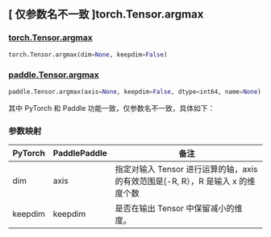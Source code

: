 ## [ 仅参数名不一致 ]torch.Tensor.argmax

### [torch.Tensor.argmax](https://pytorch.org/docs/stable/generated/torch.Tensor.argmax.html)

```python
torch.Tensor.argmax(dim=None, keepdim=False)
```

### [paddle.Tensor.argmax](https://www.paddlepaddle.org.cn/documentation/docs/zh/develop/api/paddle/Tensor_cn.html#argmax-axis-none-keepdim-false-dtype-int64-name-none)

```python
paddle.Tensor.argmax(axis=None, keepdim=False, dtype=int64, name=None)
```

其中 PyTorch 和 Paddle 功能一致，仅参数名不一致，具体如下：

### 参数映射

| PyTorch | PaddlePaddle | 备注                               |
| ------- | ------------ | ------------------                 |
| dim     | axis         | 指定对输入 Tensor 进行运算的轴，axis 的有效范围是\[-R, R），R 是输入 x 的维度个数  |
| keepdim | keepdim      | 是否在输出 Tensor 中保留减小的维度。 |
